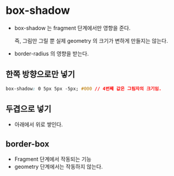 # box-shadow

- box-shadow 는 fragment 단계에서만 영향을 준다. 

  즉, 그림만 그릴 뿐 실제 geometry 의 크기가 변하게 만들지는 않는다. 

- border-radius 의 영향을 받는다.





## 한쪽 방향으로만 넣기

```css
box-shadow: 0 5px 5px -5px; #000 // 4번째 값은 그림자의 크기임.
```



## 두겹으로 넣기

- 아래에서 위로 쌓인다.



## border-box

- Fragment 단계에서 작동되는 기능
- geometry 단계에서는 작동하지 않는다.